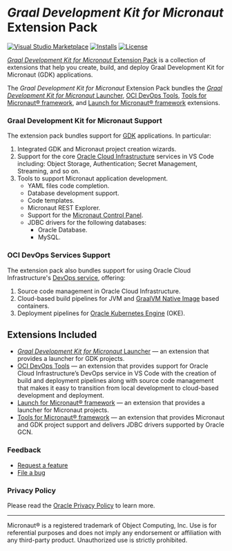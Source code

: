 # _Graal Development Kit for Micronaut_ Extension Pack
[![Visual Studio Marketplace](https://img.shields.io/visual-studio-marketplace/v/oracle-labs-graalvm.graal-cloud-native-pack?style=for-the-badge&label=VS%20Marketplace&logo=visual-studio-code)](https://marketplace.visualstudio.com/items?itemName=oracle-labs-graalvm.graal-cloud-native-pack)
[![Installs](https://img.shields.io/visual-studio-marketplace/i/oracle-labs-graalvm.graal-cloud-native-pack?style=for-the-badge)](https://marketplace.visualstudio.com/items?itemName=oracle-labs-graalvm.graal-cloud-native-pack)
[![License](https://img.shields.io/github/license/oracle/gcn-vscode-extensions?style=for-the-badge&logo=upl)](https://github.com/oracle/gcn-vscode-extensions/blob/main/LICENSE.txt)


[_Graal Development Kit for Micronaut_ Extension Pack](https://marketplace.visualstudio.com/items?itemName=oracle-labs-graalvm.graal-cloud-native-pack) is a collection of extensions that help you create, build, and deploy Graal Development Kit for Micronaut (GDK) applications.

The _Graal Development Kit for Micronaut_ Extension Pack bundles the [_Graal Development Kit for Micronaut_ Launcher](https://marketplace.visualstudio.com/items?itemName=oracle-labs-graalvm.gcn), [OCI DevOps Tools](https://marketplace.visualstudio.com/items?itemName=oracle-labs-graalvm.oci-devops), [Tools for Micronaut® framework](https://marketplace.visualstudio.com/items?itemName=oracle-labs-graalvm.micronaut-tools), and [Launch for Micronaut® framework](https://marketplace.visualstudio.com/items?itemName=oracle-labs-graalvm.micronaut) extensions.

### Graal Development Kit for Micronaut Support

The extension pack bundles support for [GDK](https://graal.cloud/gdk/) applications. In particular:

1. Integrated GDK and Micronaut project creation wizards.
2. Support for the core [Oracle Cloud Infrastructure](https://www.oracle.com/cloud/) services in VS Code including: Object Storage, Authentication; Secret Management, Streaming, and so on.
3. Tools to support Micronaut application development.
   * YAML files code completion.
   * Database development support.
   * Code templates.
   * Micronaut REST Explorer.
   * Support for the [Micronaut Control Panel](https://micronaut-projects.github.io/micronaut-control-panel/snapshot/guide/).
   * JDBC drivers for the following databases:
     * Oracle Database.
     * MySQL.

### OCI DevOps Services Support

The extension pack also bundles support for using Oracle Cloud Infrastructure's [DevOps service](https://www.oracle.com/devops/devops-service/), offering:

1. Source code management in Oracle Cloud Infrastructure.
2. Cloud-based build pipelines for JVM and [GraalVM Native Image](https://www.oracle.com/java/graalvm/) based containers.
3. Deployment pipelines for [Oracle Kubernetes Engine](https://www.oracle.com/cloud/cloud-native/container-engine-kubernetes/) (OKE).

## Extensions Included

* [_Graal Development Kit for Micronaut_ Launcher](https://marketplace.visualstudio.com/items?itemName=oracle-labs-graalvm.gcn) &mdash; an extension that provides a launcher for GDK projects.
* [OCI DevOps Tools](https://marketplace.visualstudio.com/items?itemName=oracle-labs-graalvm.oci-devops) &mdash; an extension that provides support for Oracle Cloud Infrastructure’s DevOps service in VS Code with the creation of build and deployment pipelines along with source code management that makes it easy to transition from local development to cloud-based development and deployment.
* [Launch for Micronaut® framework](https://marketplace.visualstudio.com/items?itemName=oracle-labs-graalvm.micronaut) &mdash; an extension that provides a launcher for Micronaut projects.
* [Tools for Micronaut® framework](https://marketplace.visualstudio.com/items?itemName=oracle-labs-graalvm.micronaut-tools) &mdash; an extension that provides Micronaut and GDK project support and delivers JDBC drivers supported by Oracle GCN.

### Feedback

* [Request a feature](https://github.com/oracle/gcn-vscode-extensions/issues/new?labels=enhancement)
* [File a bug](https://github.com/oracle/gcn-vscode-extensions/issues/new?labels=bug)

### Privacy Policy

Please read the [Oracle Privacy Policy](https://www.oracle.com/legal/privacy/privacy-policy.html) to learn more.

---
Micronaut&reg; is a registered trademark of Object Computing, Inc. Use is for referential purposes and does not imply any endorsement or affiliation with any third-party product. Unauthorized use is strictly prohibited.